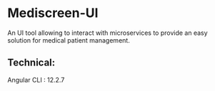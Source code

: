 # Mediscreen-UI

An UI tool allowing to interact with microservices to provide an easy solution for medical patient management.

## Technical:
Angular CLI : 12.2.7

